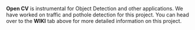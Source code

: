 **Open CV** is instrumental for Object Detection and other applications. We have worked on traffic and pothole detection for this project. You can head over to the **WIKI** tab above for more detailed information on this project. 
